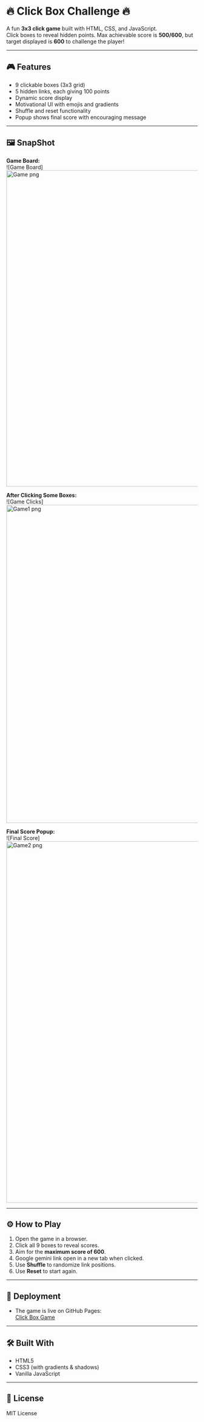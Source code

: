 # 🔥 Click Box Challenge 🔥

A fun **3x3 click game** built with HTML, CSS, and JavaScript.  
Click boxes to reveal hidden points. Max achievable score is **500/600**, but target displayed is **600** to challenge the player!  

---

## 🎮 Features

- 9 clickable boxes (3x3 grid)  
- 5 hidden links, each giving 100 points  
- Dynamic score display  
- Motivational UI with emojis and gradients  
- Shuffle and reset functionality  
- Popup shows final score with encouraging message  

---

## 🖼 SnapShot

**Game Board:**  
![Game Board]<img width="1883" height="830" alt="Game png" src="https://github.com/user-attachments/assets/bee89bbc-9765-446b-b76d-65b919cd4fdd" />



**After Clicking Some Boxes:**  
![Game Clicks]<img width="1816" height="835" alt="Game1 png" src="https://github.com/user-attachments/assets/47590412-15e0-4abc-99e7-73e0cf700f9f" />


**Final Score Popup:**  
![Final Score]<img width="955" height="949" alt="Game2 png" src="https://github.com/user-attachments/assets/8917336a-9d88-4401-8d54-1ad0659405fe" />


---

## ⚙️ How to Play

1. Open the game in a browser.  
2. Click all 9 boxes to reveal scores.  
3. Aim for the **maximum score of 600**.  
4. Google gemini link open in a new tab when clicked.  
5. Use **Shuffle** to randomize link positions.  
6. Use **Reset** to start again.  

---

## 🚀 Deployment

- The game is live on GitHub Pages:  
[Click Box Game](https://poorvis885.github.io/click-box-game/)  

---

## 🛠 Built With

- HTML5  
- CSS3 (with gradients & shadows)  
- Vanilla JavaScript  

---

## 📝 License

MIT License
